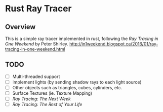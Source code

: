 # Rust Ray Tracer

## Overview
This is a simple ray tracer implemented in rust, following the *Ray Tracing in One Weekend* by Peter Shirley. 
http://in1weekend.blogspot.ca/2016/01/ray-tracing-in-one-weekend.html

## TODO
- [ ] Multi-threaded support
- [ ] Implement lights (by sending shadow rays to each light source)
- [ ] Other objects such as triangles, cubes, cylinders, etc.
- [ ] Surface Textures (ie. Texture Mapping)
- [ ] *Ray Tracing: The Next Week*
- [ ] *Ray Tracing: The Rest of Your Life*
